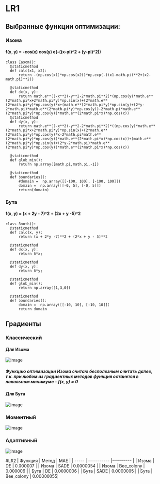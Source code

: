 # LR1
## Выбранные функции оптимизации:
### Изома
#### f(x, y) = -cos(x) cos(y) e(-((x-pi)^2 + (y-pi)^2))
    class Easom():
      @staticmethod
      def calc(x1, x2):
          return -(np.cos(x1)*np.cos(x2))*np.exp(-((x1-math.pi)**2+(x2-math.pi)**2))
  
      @staticmethod
      def dx(x, y):
          return math.e**((-x**2)-y**2-2*math.pi**2)*(np.cos(y)*math.e**(2*math.pi*x+2*math.pi*y)*np.sin(x)+(2*math.e**(2*math.pi*y)*np.cos(y)*x+(math.e**(2*math.pi*y)*np.sin(y)+(2*y-2*math.pi)*math.e**(2*math.pi*y)*np.cos(y))-2*math.pi*math.e**(2*math.pi*y)*np.cos(y))*math.e**(2*math.pi*x)*np.cos(x))
      @staticmethod
      def dy(x, y):
          return math.e**((-x**2)-y**2-2*math.pi**2)*((np.cos(y)*math.e**(2*math.pi*x+2*math.pi*y)*np.sin(x)+(2*math.e**(2*math.pi*y)*np.cos(y)*x-2*math.pi*math.e**(2*math.pi*y)*np.cos(y))*math.e**(2*math.pi*x)*np.cos(x))+(math.e**(2*math.pi*y)*np.sin(y)+(2*y-2*math.pi)*math.e**(2*math.pi*y)*np.cos(y))*math.e**(2*math.pi*x)*np.cos(x))
      
      @staticmethod
      def glob_min():
          return np.array([math.pi,math.pi,-1])
  
      @staticmethod
      def boundaries():
          #domain =  np.array([[-100, 100], [-100, 100]])
          domain =  np.array([[-0, 5], [-0, 5]])
          return(domain)

### Бута
#### f(x, y) = (x + 2y - 7)^2 + (2x + y -5)^2
  
    class Booth():
      @staticmethod
      def calc(x, y):
          return (x + 2*y -7)**2 + (2*x + y - 5)**2
  
      @staticmethod
      def dx(x, y):
          return 6*x;
      
      @staticmethod
      def dy(x, y):
          return 6*y;
      
      @staticmethod
      def glob_min():
          return np.array([1,3,0])
          
      @staticmethod
      def boundaries():
          domain =  np.array([[-10, 10], [-10, 10]])
          return domain



## Градиенты
### Классический
#### Для Изома
![image](https://github.com/ShadowCatLul/ML_Labs/assets/64269779/4671d340-ff8d-4e95-8ff2-5cebd6950fe5)

##### Функцию оптимизации Изома считаю бесполезным считать далее, т.к. при любом из градиентных методов функция останется в локальном минимуме - f(x, y) = 0
#### Для Бута
![image](https://github.com/ShadowCatLul/ML_Labs/assets/64269779/ef460e55-7b25-4386-b28a-5ba5dd79cb52)

### Моментный
![image](https://github.com/ShadowCatLul/ML_Labs/assets/64269779/7def71f0-51b8-4af2-8e2a-6bcc7d2059c8)

### Адаптивный
![image](https://github.com/ShadowCatLul/ML_Labs/assets/64269779/2edb48b1-d063-4d04-b435-16aa1516a631)

#LR2
| Функция | Метод | МАЕ |
| ----- | ----------- |---------- |
| Изома | DE          | 0.000007  |
| Изома | SADE        | 0.0000054 |
| Изома | Bee_colony  |  0.000006 |
| Бута  | DE          | 0.0000006 |
| Бута  | SADE        | 0.0000005 |
| Бута  | Bee_colony  | 0.00000055|

